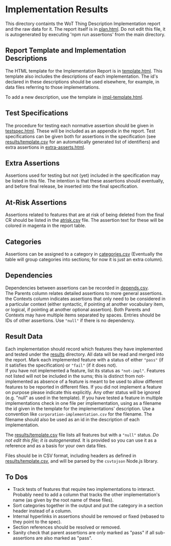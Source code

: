 # Implementation Results
This directory containts the WoT Thing Description Implementation report
and the raw data for it.
The report itself is in [plan.html](plan.html).
Do not edit this file,
it is autogenerated by executing 'npm run assertions' from the main directory.

## Report Template and Implementation Descriptions
The HTML template for the Implementation Report is in [template.html](template.html).
This template also includes the descriptions of each implementation.
The id's declared in these descriptions should be used elsewhere,
for example, in data files referring to those implementations.

To add a new description, use the template in [impl-template.html](impl-template.html).

## Test Specifications
The procedure for testing each normative assertion should be given in
[testspec.html](testspec.html).  These will be included as an 
appendix in the report.   Test specifications can be given both for
assertions in the specification (see [results/template.csv](results/template.csv) 
for an automatically
generated list of identifiers) and extra assertions in 
[extra-asserts.html](extra-asserts.html).

## Extra Assertions
Assertions used for testing but not (yet) included in the specification
may be listed in this file.
The intention is that these assertions should
eventually, and before final release, be inserted into the final specification.

## At-Risk Assertions
Assertions related to features that are at risk of being deleted from the final
CR should be listed in the [atrisk.csv](atrisk.csv) file.
The assertion text for these will be colored in magenta in the report table.

## Categories
Assertions can be assigned to a category in
[categories.csv](categories.csv) (Eventually the table will group categories
into sections; for now it is just an extra column).

## Dependencies
Dependencies between assertions can be recorded in
[depends.csv](depends.csv).  
The Parents column relates detailed assertions to more general assertions.
the Contexts column indicates assertions that only need to be considered in
a particular context (either syntactic, if pointing at another vocabulary item,
or logical, if pointing at another optional assertion).
Both Parents and Contexts may have multiple items separated by spaces.
Entries should be IDs of other assertions.
Use `"null"` if there is no dependency.

## Result Data
Each implementation should record
which features they have implemented and tested under the [results](results) directory.
All data will be read and merged into the report.
Mark each implemented feature with a status of either `"pass"` (if it satisfies the specification)
or `"fail"` (if it does not).  
If you have not implemented a feature, list its status as `"not-impl"`.
Features not listed will not be included in the sums; this is 
distinct from not-implemented as absence of a feature is meant to be used
to allow different features to be reported in different files.
If you did not implement a feature on purpose please indicate this explicitly.
Any other status will be ignored (e.g. "null" as used in the template).
If you have tested a feature in multiple
implementations check in one file per implementation, using as a filename
the id given in the template for the implementations' description.
Use a convention
like `corporation-implementation.csv` for the filename.
The filename should also be used as an id in the 
description of each implementation.

The [results/template.csv](results/template.csv) 
file lists all features but with a `"null"` status.
*Do not edit this file; it is autogenerated.*
It is provided so
you can use it as a reference and as a basis for your own data files.

Files should be in CSV format, including headers as defined in [results/template.csv](results/tempate.csv),
and will be parsed by the `csvtojson` Node.js library.

## To Dos
* Track tests of features that require two implementations to
interact.  Probably need to add a column that tracks the other
implementation's name (as given by the root name of these files).
* Sort categories together in the output and put the category in a section header instead of a column.
* Internal hyperlinks in assertions should be removed or fixed (rebased to they point to the spec).
* Section references should be resolved or removed.
* Sanity check that parent assertions are only marked as "pass" if all sub-assertions are also marked as "pass".

